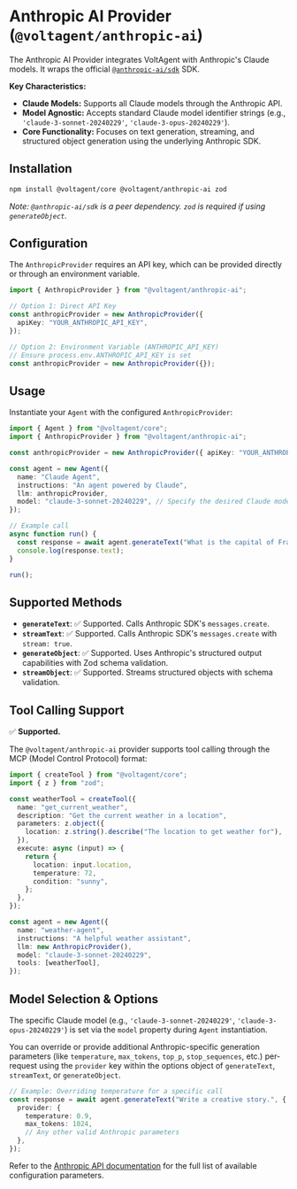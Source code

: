 # Anthropic AI Provider (`@voltagent/anthropic-ai`)

The Anthropic AI Provider integrates VoltAgent with Anthropic's Claude models. It wraps the official [`@anthropic-ai/sdk`](https://github.com/anthropics/anthropic-sdk-typescript) SDK.

**Key Characteristics:**

- **Claude Models:** Supports all Claude models through the Anthropic API.
- **Model Agnostic:** Accepts standard Claude model identifier strings (e.g., `'claude-3-sonnet-20240229'`, `'claude-3-opus-20240229'`).
- **Core Functionality:** Focuses on text generation, streaming, and structured object generation using the underlying Anthropic SDK.

## Installation

```bash
npm install @voltagent/core @voltagent/anthropic-ai zod
```

_Note: `@anthropic-ai/sdk` is a peer dependency. `zod` is required if using `generateObject`._

## Configuration

The `AnthropicProvider` requires an API key, which can be provided directly or through an environment variable.

```typescript
import { AnthropicProvider } from "@voltagent/anthropic-ai";

// Option 1: Direct API Key
const anthropicProvider = new AnthropicProvider({
  apiKey: "YOUR_ANTHROPIC_API_KEY",
});

// Option 2: Environment Variable (ANTHROPIC_API_KEY)
// Ensure process.env.ANTHROPIC_API_KEY is set
const anthropicProvider = new AnthropicProvider({});
```

## Usage

Instantiate your `Agent` with the configured `AnthropicProvider`:

```typescript
import { Agent } from "@voltagent/core";
import { AnthropicProvider } from "@voltagent/anthropic-ai";

const anthropicProvider = new AnthropicProvider({ apiKey: "YOUR_ANTHROPIC_API_KEY" });

const agent = new Agent({
  name: "Claude Agent",
  instructions: "An agent powered by Claude",
  llm: anthropicProvider,
  model: "claude-3-sonnet-20240229", // Specify the desired Claude model
});

// Example call
async function run() {
  const response = await agent.generateText("What is the capital of France?");
  console.log(response.text);
}

run();
```

## Supported Methods

- **`generateText`**: ✅ Supported. Calls Anthropic SDK's `messages.create`.
- **`streamText`**: ✅ Supported. Calls Anthropic SDK's `messages.create` with `stream: true`.
- **`generateObject`**: ✅ Supported. Uses Anthropic's structured output capabilities with Zod schema validation.
- **`streamObject`**: ✅ Supported. Streams structured objects with schema validation.

## Tool Calling Support

✅ **Supported.**

The `@voltagent/anthropic-ai` provider supports tool calling through the MCP (Model Control Protocol) format:

```typescript
import { createTool } from "@voltagent/core";
import { z } from "zod";

const weatherTool = createTool({
  name: "get_current_weather",
  description: "Get the current weather in a location",
  parameters: z.object({
    location: z.string().describe("The location to get weather for"),
  }),
  execute: async (input) => {
    return {
      location: input.location,
      temperature: 72,
      condition: "sunny",
    };
  },
});

const agent = new Agent({
  name: "weather-agent",
  instructions: "A helpful weather assistant",
  llm: new AnthropicProvider(),
  model: "claude-3-sonnet-20240229",
  tools: [weatherTool],
});
```

## Model Selection & Options

The specific Claude model (e.g., `'claude-3-sonnet-20240229'`, `'claude-3-opus-20240229'`) is set via the `model` property during `Agent` instantiation.

You can override or provide additional Anthropic-specific generation parameters (like `temperature`, `max_tokens`, `top_p`, `stop_sequences`, etc.) per-request using the `provider` key within the options object of `generateText`, `streamText`, or `generateObject`.

```typescript
// Example: Overriding temperature for a specific call
const response = await agent.generateText("Write a creative story.", {
  provider: {
    temperature: 0.9,
    max_tokens: 1024,
    // Any other valid Anthropic parameters
  },
});
```

Refer to the [Anthropic API documentation](https://docs.anthropic.com/claude/reference/messages_post) for the full list of available configuration parameters.
